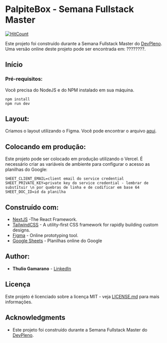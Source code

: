 # PalpiteBox - Semana Fullstack Master

[![HitCount](http://hits.dwyl.com/Gamarano/Gamarano/palpite-box.svg)](http://hits.dwyl.com/Gamarano/Gamarano/palpite-box)

Este projeto foi construído durante a Semana Fullstack Master do [DevPleno](https://devpleno.com). Uma versão online deste projeto pode ser encontrada em: ????????.


## Início



### Pré-requisitos:

Você precisa do NodeJS e do NPM instalado em sua máquina.

```
npm install
npm run dev
```

## Layout:

Criamos o layout utilizando o Figma. Você pode encontrar o arquivo [aqui](https://www.figma.com/file/cUG7discRczc3J45PgYXwS/PalpiteBox_Thulio?node-id=0%3A1).

## Colocando em produção:

Este projeto pode ser colocado em produção utilizando o Vercel. É necessário criar as variáveis de ambiente para configurar o acesso as planilhas do Google:

```
SHEET_CLIENT_EMAIL=client email do service credential
SHEET_PRIVATE_KEY=private key do service credential - lembrar de substituir \n por quebras de linha e de codificar em base 64
SHEET_DOC_ID=id da planilha
```

## Construído com:

* [NextJS](https://nextjs.org/) -The React Framework.
* [TailwindCSS](https://tailwindcss.com/) - A utility-first CSS framework for
rapidly building custom designs.
* [Figma](https://figma.com/) - Online prototyping tool.
* [Google Sheets](https://drive.google.com) - Planilhas online do Google

## Author:

* **Thulio Gamarano** - [LinkedIn](https://www.linkedin.com/in/thulio-gamarano/)


## Licença

Este projeto é licenciado sobre a licença MIT - veja [LICENSE.md](LICENSE.md) para mais informações.

## Acknowledgments

* Este projeto foi construído durante a Semana Fullstack Master do [DevPleno](https://devpleno.com).
